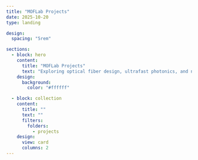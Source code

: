 ```yaml
---
title: "MOFLab Projects"
date: 2025-10-20
type: landing

design:
  spacing: "5rem"

sections:
  - block: hero
    content:
      title: "MOFLab Projects"
      text: "Exploring optical fiber design, ultrafast photonics, and nonlinear fiber dynamics."
    design:
      background:
        color: "#ffffff"

  - block: collection
    content:
      title: ""
      text: ""
      filters:
        folders:
          - projects
    design:
      view: card
      columns: 2
---
```

